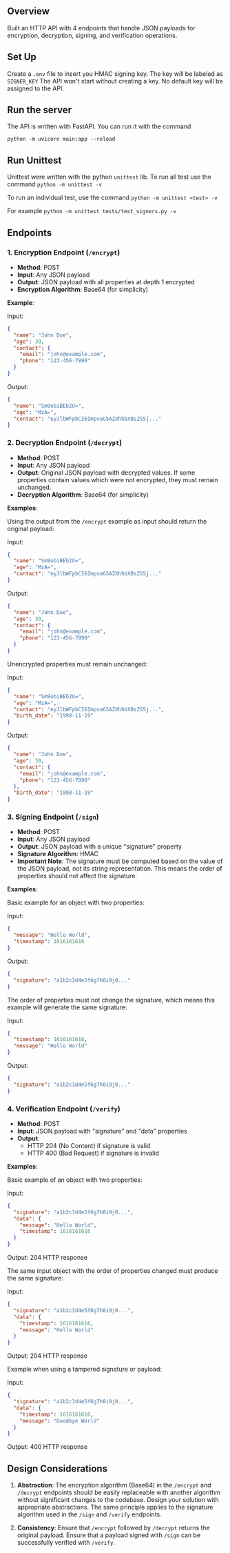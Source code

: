 ## Overview

Built an HTTP API with 4 endpoints that handle JSON payloads for encryption, decryption, signing, and verification operations.

## Set Up
Create a `.env` file to insert you HMAC signing key. The key will be labeled as `SIGNER_KEY`
The API won't start without creating a key. No default key will be assigned to the API.

## Run the server
The API is written with FastAPI. You can run it with the command 
```
python -m uvicorn main:app --reload
```

## Run Unittest
Unittest were written with the python `unittest` lib. 
To run all test use the command `python -m unittest -v`

To run an individual test, use the command `python -m unittest <test> -v`

For example `python -m unittest tests/test_signers.py -v`

## Endpoints

### 1. Encryption Endpoint (`/encrypt`)

- **Method**: POST
- **Input**: Any JSON payload
- **Output**: JSON payload with all properties at depth 1 encrypted
- **Encryption Algorithm**: Base64 (for simplicity)

**Example**:

Input:

```json
{
  "name": "John Doe",
  "age": 30,
  "contact": {
    "email": "john@example.com",
    "phone": "123-456-7890"
  }
}
```

Output:

```json
{
  "name": "Sm9obiBEb2U=",
  "age": "MzA=",
  "contact": "eyJlbWFpbCI6ImpvaG5AZXhhbXBsZS5j..."
}
```

### 2. Decryption Endpoint (`/decrypt`)

- **Method**: POST
- **Input**: Any JSON payload
- **Output**: Original JSON payload with decrypted values. If some properties contain values which were not encrypted, they must remain unchanged.
- **Decryption Algorithm**: Base64 (for simplicity)

**Examples**:

Using the output from the `/encrypt` example as input should return the original payload:

Input:

```json
{
  "name": "Sm9obiBEb2U=",
  "age": "MzA=",
  "contact": "eyJlbWFpbCI6ImpvaG5AZXhhbXBsZS5j..."
}
```

Output:

```json
{
  "name": "John Doe",
  "age": 30,
  "contact": {
    "email": "john@example.com",
    "phone": "123-456-7890"
  }
}
```

Unencrypted properties must remain unchanged:

Input:

```json
{
  "name": "Sm9obiBEb2U=",
  "age": "MzA=",
  "contact": "eyJlbWFpbCI6ImpvaG5AZXhhbXBsZS5j...",
  "birth_date": "1998-11-19"
}
```

Output:

```json
{
  "name": "John Doe",
  "age": 30,
  "contact": {
    "email": "john@example.com",
    "phone": "123-456-7890"
  },
  "birth_date": "1998-11-19"
}
```

### 3. Signing Endpoint (`/sign`)

- **Method**: POST
- **Input**: Any JSON payload
- **Output**: JSON payload with a unique "signature" property
- **Signature Algorithm**: HMAC
- **Important Note**: The signature must be computed based on the value of the JSON payload, not its string representation. This means the order of properties should not affect the signature.

**Examples**:

Basic example for an object with two properties:

Input:

```json
{
  "message": "Hello World",
  "timestamp": 1616161616
}
```

Output:

```json
{
  "signature": "a1b2c3d4e5f6g7h8i9j0..."
}
```

The order of properties must not change the signature, which means this example will generate the same signature:

Input:

```json
{
  "timestamp": 1616161616,
  "message": "Hello World"
}
```

Output:

```json
{
  "signature": "a1b2c3d4e5f6g7h8i9j0..."
}
```

### 4. Verification Endpoint (`/verify`)

- **Method**: POST
- **Input**: JSON payload with "signature" and "data" properties
- **Output**:
  - HTTP 204 (No Content) if signature is valid
  - HTTP 400 (Bad Request) if signature is invalid

**Examples**:

Basic example of an object with two properties:

Input:

```json
{
  "signature": "a1b2c3d4e5f6g7h8i9j0...",
  "data": {
    "message": "Hello World",
    "timestamp": 1616161616
  }
}
```

Output: 204 HTTP response

The same input object with the order of properties changed must produce the same signature:

Input:

```json
{
  "signature": "a1b2c3d4e5f6g7h8i9j0...",
  "data": {
    "timestamp": 1616161616,
    "message": "Hello World"
  }
}
```

Output: 204 HTTP response

Example when using a tampered signature or payload:

Input:

```json
{
  "signature": "a1b2c3d4e5f6g7h8i9j0...",
  "data": {
    "timestamp": 1616161616,
    "message": "Goodbye World"
  }
}
```

Output: 400 HTTP response

## Design Considerations

1. **Abstraction**: The encryption algorithm (Base64) in the `/encrypt` and `/decrypt` endpoints should be easily replaceable with another algorithm without significant changes to the codebase. Design your solution with appropriate abstractions. The same principle applies to the signature algorithm used in the `/sign` and `/verify` endpoints.

2. **Consistency**: Ensure that `/encrypt` followed by `/decrypt` returns the original payload. Ensure that a payload signed with `/sign` can be successfully verified with `/verify`.